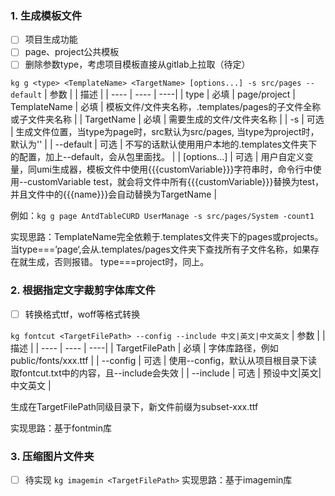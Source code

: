 ### 1. 生成模板文件
- [ ] 项目生成功能
- [ ] page、project公共模板
- [ ] 删除参数type，考虑项目模板直接从gitlab上拉取（待定）
  
`kg g <type> <TemplateName> <TargetName> [options...] -s src/pages --default`
| 参数 |  | 描述 |
| ---- | ---- | ----|
| type | 必填 |  page/project |
TemplateName | 必填 | 模板文件/文件夹名称，.templates/pages的子文件全称或子文件夹名称 |
| TargetName | 必填 | 需要生成的文件/文件夹名称 |
| -s |  可选 | 生成文件位置，当type为page时，src默认为src/pages, 当type为project时，默认为'' |
| --default | 可选 | 不写的话默认使用用户本地的.templates文件夹下的配置，加上--default，会从包里面找。 |
| [options...] | 可选 | 用户自定义变量，同umi生成器，模板文件中使用{{{customVariable}}}字符串时，命令行中使用--customVariable test，就会将文件中所有{{{customVariable}}}替换为test，并且文件中的{{{name}}}会自动替换为TargetName |

例如：`kg g page AntdTableCURD UserManage -s src/pages/System -count1`

实现思路：TemplateName完全依赖于.templates文件夹下的pages或projects。
当type===’page‘,会从.templates/pages文件夹下查找所有子文件名称，如果存在就生成，否则报错。
type===project时，同上。

### 2. 根据指定文字裁剪字体库文件
- [ ] 转换格式ttf，woff等格式转换
  
`kg fontcut <TargetFilePath> --config --include 中文|英文|中文英文`
| 参数 |  | 描述 |
| ---- | ---- | ----|
| TargetFilePath | 必填 |  字体库路径，例如public/fonts/xxx.ttf |
| --config | 可选 | 使用--config，默认从项目根目录下读取fontcut.txt中的内容，且--include会失效 |
| --include | 可选 | 预设中文|英文|中文英文 |

生成在TargetFilePath同级目录下，新文件前缀为subset-xxx.ttf

实现思路：基于fontmin库

### 3. 压缩图片文件夹
- [ ] 待实现
`kg imagemin <TargetFilePath>`
实现思路：基于imagemin库